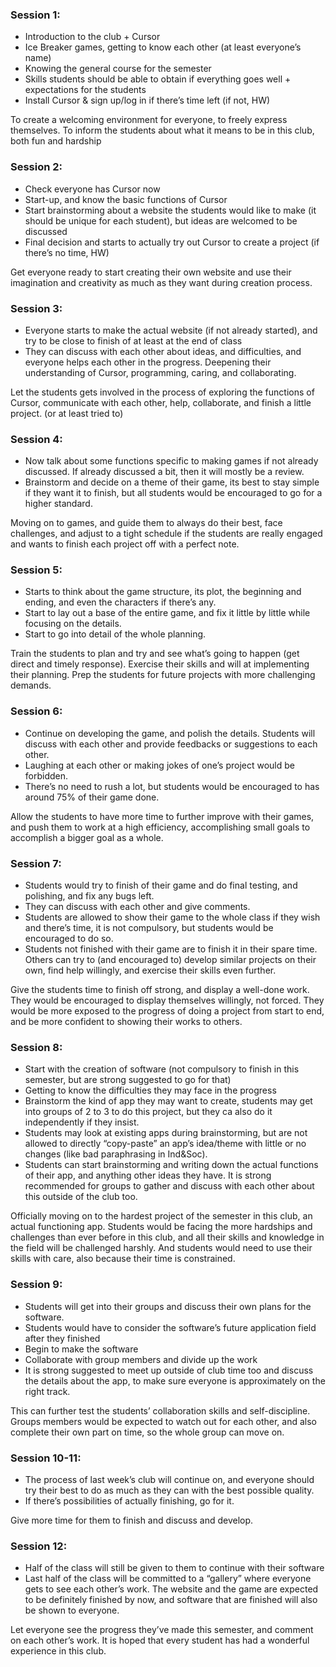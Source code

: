 ### Session 1: 
-	Introduction to the club + Cursor
-	Ice Breaker games, getting to know each other (at least everyone’s name) 
-	Knowing the general course for the semester
-	Skills students should be able to obtain if everything goes well + expectations for the students
-	Install Cursor & sign up/log in if there’s time left (if not, HW) 

To create a welcoming environment for everyone, to freely express themselves. 
To inform the students about what it means to be in this club, both fun and hardship

### Session 2: 
-	Check everyone has Cursor now
-	Start-up, and know the basic functions of Cursor
-	Start brainstorming about a website the students would like to make (it should be unique for each student), but ideas are welcomed to be discussed
-	Final decision and starts to actually try out Cursor to create a project (if there’s no time, HW) 

Get everyone ready to start creating their own website and use their imagination and creativity as much as they want during creation process. 

### Session 3: 
-	Everyone starts to make the actual website (if not already started), and try to be close to finish of at least at the end of class
-	They can discuss with each other about ideas, and difficulties, and everyone helps each other in the progress. Deepening their understanding of Cursor, programming, caring, and collaborating. 

Let the students gets involved in the process of exploring the functions of Cursor, communicate with each other, help, collaborate, and finish a little project. (or at least tried to)

### Session 4: 
-	Now talk about some functions specific to making games if not already discussed. If already discussed a bit, then it will mostly be a review. 
-	Brainstorm and decide on a theme of their game, its best to stay simple if they want it to finish, but all students would be encouraged to go for a higher standard. 

Moving on to games, and guide them to always do their best, face challenges, and adjust to a tight schedule if the students are really engaged and wants to finish each project off with a perfect note. 

### Session 5: 
-	Starts to think about the game structure, its plot, the beginning and ending, and even the characters if there’s any. 
-	Start to lay out a base of the entire game, and fix it little by little while focusing on the details. 
-	Start to go into detail of the whole planning. 

Train the students to plan and try and see what’s going to happen (get direct and timely response). Exercise their skills and will at implementing their planning. Prep the students for future projects with more challenging demands. 

### Session 6: 
-	Continue on developing the game, and polish the details. Students will discuss with each other and provide feedbacks or suggestions to each other. 
-	Laughing at each other or making jokes of one’s project would be forbidden. 
-	There’s no need to rush a lot, but students would be encouraged to has around 75% of their game done. 

Allow the students to have more time to further improve with their games, and push them to work at a high efficiency, accomplishing small goals to accomplish a bigger goal as a whole. 

### Session 7: 
-	Students would try to finish of their game and do final testing, and polishing, and fix any bugs left. 
-	They can discuss with each other and give comments. 
-	Students are allowed to show their game to the whole class if they wish and there’s time, it is not compulsory, but students would be encouraged to do so. 
-	Students not finished with their game are to finish it in their spare time. Others can try to (and encouraged to) develop similar projects on their own, find help willingly, and exercise their skills even further. 

Give the students time to finish off strong, and display a well-done work. They would be encouraged to display themselves willingly, not forced. 
They would be more exposed to the progress of doing a project from start to end, and be more confident to showing their works to others. 

### Session 8: 
-	Start with the creation of software (not compulsory to finish in this semester, but are strong suggested to go for that)
-	Getting to know the difficulties they may face in the progress
-	Brainstorm the kind of app they may want to create, students may get into groups of 2 to 3 to do this project, but they ca also do it independently if they insist. 
-	Students may look at existing apps during brainstorming, but are not allowed to directly “copy-paste” an app’s idea/theme with little or no changes (like bad paraphrasing in Ind&Soc). 
-	Students can start brainstorming and writing down the actual functions of their app, and anything other ideas they have. It is strong recommended for groups to gather and discuss with each other about this outside of the club too. 

Officially moving on to the hardest project of the semester in this club, an actual functioning app. Students would be facing the more hardships and challenges than ever before in this club, and all their skills and knowledge in the field will be challenged harshly. And students would need to use their skills with care, also because their time is constrained. 

### Session 9: 
-	Students will get into their groups and discuss their own plans for the software. 
-	Students would have to consider the software’s future application field after they finished
-	Begin to make the software
-	Collaborate with group members and divide up the work
-	It is strong suggested to meet up outside of club time too and discuss the details about the app, to make sure everyone is approximately on the right track. 

This can further test the students’ collaboration skills and self-discipline. Groups members would be expected to watch out for each other, and also complete their own part on time, so the whole group can move on. 

### Session 10-11: 
-	The process of last week’s club will continue on, and everyone should try their best to do as much as they can with the best possible quality. 
-	If there’s possibilities of actually finishing, go for it. 

Give more time for them to finish and discuss and develop. 

### Session 12: 
-	Half of the class will still be given to them to continue with their software
-	Last half of the class will be committed to a “gallery” where everyone gets to see each other’s work. The website and the game are expected to be definitely finished by now, and software that are finished will also be shown to everyone. 

Let everyone see the progress they’ve made this semester, and comment on each other’s work. It is hoped that every student has had a wonderful experience in this club. 
